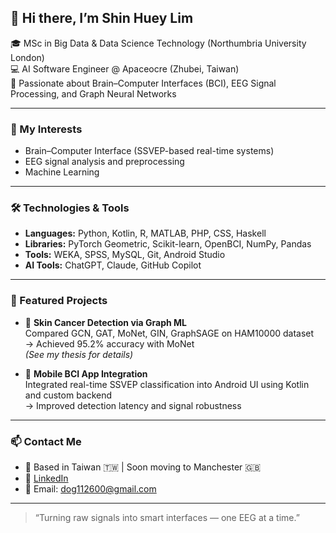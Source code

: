 ## 👋 Hi there, I’m Shin Huey Lim

🎓 MSc in Big Data & Data Science Technology (Northumbria University London)  
💻 AI Software Engineer @ Apaceocre (Zhubei, Taiwan)  
🧠 Passionate about Brain–Computer Interfaces (BCI), EEG Signal Processing, and Graph Neural Networks

---

### 🧠 My Interests
- Brain–Computer Interface (SSVEP-based real-time systems)
- EEG signal analysis and preprocessing
- Machine Learning

---

### 🛠️ Technologies & Tools
- **Languages:** Python, Kotlin, R, MATLAB, PHP, CSS, Haskell
- **Libraries:** PyTorch Geometric, Scikit-learn, OpenBCI, NumPy, Pandas
- **Tools:** WEKA, SPSS, MySQL, Git, Android Studio
- **AI Tools:** ChatGPT, Claude, GitHub Copilot

---

### 📌 Featured Projects
- 🧬 **Skin Cancer Detection via Graph ML**  
  Compared GCN, GAT, MoNet, GIN, GraphSAGE on HAM10000 dataset  
  → Achieved 95.2% accuracy with MoNet  
  *(See my thesis for details)*

- 📱 **Mobile BCI App Integration**  
  Integrated real-time SSVEP classification into Android UI using Kotlin and custom backend  
  → Improved detection latency and signal robustness

---

### 📫 Contact Me
- 📍 Based in Taiwan 🇹🇼 | Soon moving to Manchester 🇬🇧
- 💼 [LinkedIn](https://www.linkedin.com/in/shinhuey-lim-datascientist/)
- 📧 Email: [dog112600@gmail.com](mailto:dog112600@gmail.com)

---

> “Turning raw signals into smart interfaces — one EEG at a time.”

